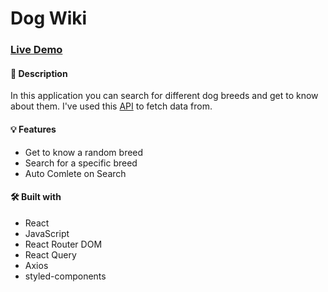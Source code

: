# Dog Wiki

### [Live Demo](https://dog-wiki-app.vercel.app/)

#### 📝 Description
In this application you can search for different dog breeds and get to know about them.
I've used this [API](https://thedogapi.com/) to fetch data from.

#### 💡 Features
* Get to know a random breed
* Search for a specific breed
* Auto Comlete on Search

#### 🛠️ Built with 
 * React
 * JavaScript
 * React Router DOM
 * React Query
 * Axios
 * styled-components
